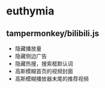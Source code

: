 # euthymia

## tampermonkey/bilibili.js

- 隐藏播放量
- 隐藏侧边广告
- 隐藏热搜，搜索框默认词
- 高斯模糊首页的视频封面
- 高斯模糊播放器末尾的推荐视频
